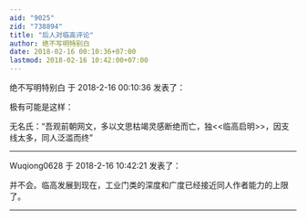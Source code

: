```yaml
---
aid: "9025"
zid: "738894"
title: "后人对临高评论"
author: 绝不写明特别白
date: 2018-02-16 00:10:36+07:00
lastmod: 2018-02-16 10:42:00+07:00
---
```


绝不写明特别白 于 2018-2-16 00:10:36 发表了：

极有可能是这样：

无名氏：“吾观前朝网文，多以文思枯竭灵感断绝而亡，独<<临高启明>>，因支线太多，同人泛滥而终”

---

Wuqiong0628 于 2018-2-16 10:42:21 发表了：

并不会。临高发展到现在，工业门类的深度和广度已经接近同人作者能力的上限了。

---
